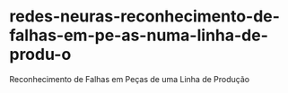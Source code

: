 # redes-neuras-reconhecimento-de-falhas-em-pe-as-numa-linha-de-produ-o
Reconhecimento de Falhas em Peças de uma Linha de Produção
